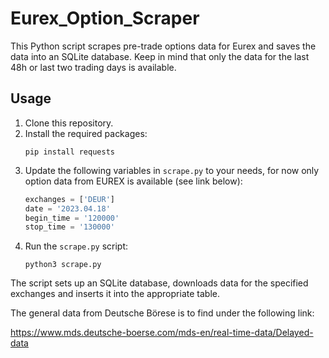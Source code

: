 # Eurex_Option_Scraper

This Python script scrapes pre-trade options data for Eurex and saves the data into an SQLite database. Keep in mind that only the data for the last 48h or last two trading days is available.

## Usage

1. Clone this repository.
2. Install the required packages:
    ```
    pip install requests
    ```
3. Update the following variables in `scrape.py` to your needs, for now only option data from EUREX is available (see link below):
    ```python
    exchanges = ['DEUR']
    date = '2023.04.18'
    begin_time = '120000'
    stop_time = '130000'
    ```
4. Run the `scrape.py` script:
    ```
    python3 scrape.py
    ```
 
The script sets up an SQLite database, downloads data for the specified exchanges and inserts it into the appropriate table.


The general data from Deutsche Börese is to find under the following link:

https://www.mds.deutsche-boerse.com/mds-en/real-time-data/Delayed-data 
